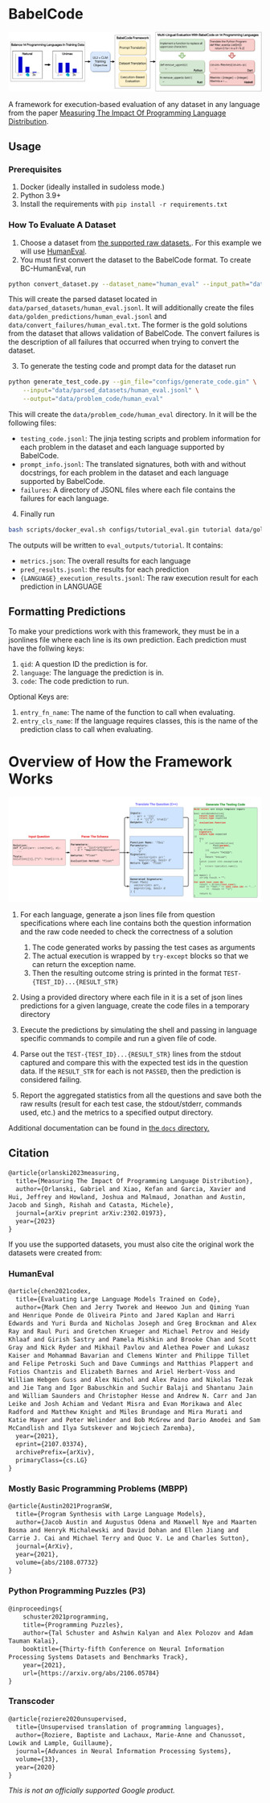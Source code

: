 # BabelCode

![overview](/img/overview_fig.png)

A framework for execution-based evaluation of any dataset in any language from the paper [Measuring The Impact Of Programming Language Distribution](https://arxiv.org/abs/2302.01973).


## Usage

### Prerequisites

1. Docker (ideally installed in sudoless mode.)
2. Python 3.9+
3. Install the requirements with `pip install -r requirements.txt`

### How To Evaluate A Dataset


1.  Choose a dataset from [the supported raw datasets.](/data/raw_datasets/). For this example we will use [HumanEval](/data/raw_datasets/human_eval_questions.jsonl).
2.  You must first convert the dataset to the BabelCode format. To create BC-HumanEval, run
```bash
python convert_dataset.py --dataset_name="human_eval" --input_path="data/raw_datasets/human_eval_questions.jsonl"
```
This will create the parsed dataset located in `data/parsed_datasets/human_eval.jsonl`. It will additionally create the files `data/golden_predictions/human_eval.jsonl` and `data/convert_failures/human_eval.txt`. The former is the gold solutions from the dataset that allows validation of BabelCode. The convert failures is the description of all failures that occurred when trying to convert the dataset.

3.  To generate the testing code and prompt data for the dataset run 

```bash
python generate_test_code.py --gin_file="configs/generate_code.gin" \
    --input="data/parsed_datasets/human_eval.jsonl" \
    --output="data/problem_code/human_eval"
```

This will create the `data/problem_code/human_eval` directory. In it will be the following files:

* `testing_code.jsonl`: The jinja testing scripts and problem information for each problem in the dataset and each language supported by BabelCode.
* `prompt_info.jsonl`: The translated signatures, both with and without docstrings, for each problem in the dataset and each language supported by BabelCode.  
* `failures`: A directory of JSONL files where each file contains the failures for each language.

4. Finally run
```bash
bash scripts/docker_eval.sh configs/tutorial_eval.gin tutorial data/golden_predictions/human_eval.jsonl data/problem_code/human_eval
```

The outputs will be written to `eval_outputs/tutorial`. It contains:

* `metrics.json`: The overall results for each language
* `pred_results.jsonl`: the results for each prediction
* `{LANGUAGE}_execution_results.jsonl`: The raw execution result for each prediction in LANGUAGE


## Formatting Predictions

To make your predictions work with this framework, they must be in a jsonlines
file where each line is its own prediction. Each prediction must have the
follwing keys:

1.  `qid`: A question ID the prediction is for.
2.  `language`: The language the prediction is in.
3.  `code`: The code prediction to run.

Optional Keys are:

1.  `entry_fn_name`: The name of the function to call when evaluating.
2.  `entry_cls_name`: If the language requires classes, this is the name of the
    prediction class to call when evaluating.

# Overview of How the Framework Works
![sample](/img/sample_program.png)

1.  For each language, generate a json lines file from question specifications
    where each line contains both the question information and the raw code
    needed to check the correctness of a solution

    1.  The code generated works by passing the test cases as arguments
    2.  The actual execution is wrapped by `try-except` blocks so that we can
        return the exception name.
    3.  Then the resulting outcome string is printed in the format
        `TEST-{TEST_ID}...{RESULT_STR}`

2.  Using a provided directory where each file in it is a set of json lines
    predictions for a given language, create the code files in a temporary
    directory

3.  Execute the predictions by simulating the shell and passing in language
    specific commands to compile and run a given file of code.

4.  Parse out the `TEST-{TEST_ID}...{RESULT_STR}` lines from the stdout captured
    and compare this with the expected test ids in the question data. If the
    `RESULT_STR` for each is not `PASSED`, then the prediction is considered
    failing.

5.  Report the aggregated statistics from all the questions and save both the
    raw results (result for each test case, the stdout/stderr, commands used,
    etc.) and the metrics to a specified output directory.

Additional documentation can be found in [the `docs` directory.](/docs/)

## Citation
```
@article{orlanski2023measuring,
  title={Measuring The Impact Of Programming Language Distribution},
  author={Orlanski, Gabriel and Xiao, Kefan and Garcia, Xavier and Hui, Jeffrey and Howland, Joshua and Malmaud, Jonathan and Austin, Jacob and Singh, Rishah and Catasta, Michele},
  journal={arXiv preprint arXiv:2302.01973},
  year={2023}
}
```
If you use the supported datasets, you must also cite the original work the datasets were created from:

### HumanEval
```
@article{chen2021codex,
  title={Evaluating Large Language Models Trained on Code},
  author={Mark Chen and Jerry Tworek and Heewoo Jun and Qiming Yuan and Henrique Ponde de Oliveira Pinto and Jared Kaplan and Harri Edwards and Yuri Burda and Nicholas Joseph and Greg Brockman and Alex Ray and Raul Puri and Gretchen Krueger and Michael Petrov and Heidy Khlaaf and Girish Sastry and Pamela Mishkin and Brooke Chan and Scott Gray and Nick Ryder and Mikhail Pavlov and Alethea Power and Lukasz Kaiser and Mohammad Bavarian and Clemens Winter and Philippe Tillet and Felipe Petroski Such and Dave Cummings and Matthias Plappert and Fotios Chantzis and Elizabeth Barnes and Ariel Herbert-Voss and William Hebgen Guss and Alex Nichol and Alex Paino and Nikolas Tezak and Jie Tang and Igor Babuschkin and Suchir Balaji and Shantanu Jain and William Saunders and Christopher Hesse and Andrew N. Carr and Jan Leike and Josh Achiam and Vedant Misra and Evan Morikawa and Alec Radford and Matthew Knight and Miles Brundage and Mira Murati and Katie Mayer and Peter Welinder and Bob McGrew and Dario Amodei and Sam McCandlish and Ilya Sutskever and Wojciech Zaremba},
  year={2021},
  eprint={2107.03374},
  archivePrefix={arXiv},
  primaryClass={cs.LG}
}
```

### Mostly Basic Programming Problems (MBPP)
```
@article{Austin2021ProgramSW,
  title={Program Synthesis with Large Language Models},
  author={Jacob Austin and Augustus Odena and Maxwell Nye and Maarten Bosma and Henryk Michalewski and David Dohan and Ellen Jiang and Carrie J. Cai and Michael Terry and Quoc V. Le and Charles Sutton},
  journal={ArXiv},
  year={2021},
  volume={abs/2108.07732}
}
```

### Python Programming Puzzles (P3)
```
@inproceedings{
    schuster2021programming,
    title={Programming Puzzles},
    author={Tal Schuster and Ashwin Kalyan and Alex Polozov and Adam Tauman Kalai},
    booktitle={Thirty-fifth Conference on Neural Information Processing Systems Datasets and Benchmarks Track},
    year={2021},
    url={https://arxiv.org/abs/2106.05784}
}
```

### Transcoder
```
@article{roziere2020unsupervised,
  title={Unsupervised translation of programming languages},
  author={Roziere, Baptiste and Lachaux, Marie-Anne and Chanussot, Lowik and Lample, Guillaume},
  journal={Advances in Neural Information Processing Systems},
  volume={33},
  year={2020}
}
```

_This is not an officially supported Google product._
